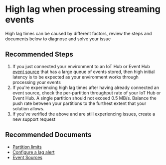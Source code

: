 <properties
  pagetitle="High lag when processing streaming events"
  service="microsoft.timeseriesinsights"
  resource="environments"
  ms.author="lyhughes"
  selfhelptype="Generic"
  supporttopicids="32571146"
  productpesids="16244"
  cloudenvironments="public,mooncake"
  articleid="cf81cfc4-a80d-4ba0-ba35-9092c714712c"
  ownershipid="AzureIot_IotTSI" />
# High lag when processing streaming events

High lag times can be caused by different factors, review the steps and documents below to diagnose and solve your issue

## **Recommended Steps**

1. If you just connected your environment to an IoT Hub or Event Hub [event source](https://docs.microsoft.com/azure/time-series-insights/concepts-streaming-ingestion-event-sources) that has a large queue of events stored, then high initial latency is to be expected as your environment works through processing your events
2. If you're experiencing high lag times after having already connected an event source, check the per-partition throughput rate of your IoT Hub or Event Hub. A single partition should not exceed 0.5 MB/s. Balance the push rate between your partitions to the furthest extent that your solution allows.
3. If you've verified the above and are still experiencing issues, create a new support request

## **Recommended Documents**

* [Partition limits](https://docs.microsoft.com/azure/time-series-insights/concepts-streaming-ingress-throughput-limits#hub-partitions-and-per-partition-limits)
* [Configure a lag alert](https://docs.microsoft.com/azure/time-series-insights/time-series-insights-environment-mitigate-latency#monitor-latency-and-throttling-with-alerts)
* [Event Sources](https://docs.microsoft.com/azure/time-series-insights/concepts-streaming-ingestion-event-sources)